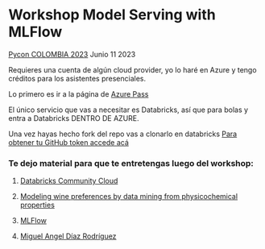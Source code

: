 # Workshop Model Serving with MLFlow
[Pycon COLOMBIA 2023](https://2023.pycon.co/speakers/)  Junio 11 2023

Requieres una cuenta de algún cloud provider, yo lo haré en Azure y tengo créditos para los asistentes presenciales. 

Lo primero es ir a la página de [Azure Pass](https://www.microsoftazurepass.com/)

El único servicio que vas a necesitar es Databricks, así que para bolas y entra a Databricks DENTRO DE AZURE. 

Una vez hayas hecho fork del repo vas a clonarlo en databricks [Para obtener tu GitHub token accede acá](https://github.com/settings/tokens?type=beta)

### Te dejo material para que te entretengas luego del workshop:

1. [Databricks Community Cloud](https://community.cloud.databricks.com/login.html)

1. [Modeling wine preferences by data mining from physicochemical properties](https://www.sciencedirect.com/science/article/abs/pii/S0167923609001377)

1. [MLFlow](https://mlflow.org/)

1. [Miguel Angel Díaz Rodríguez](https://www.miguediaz.com)
